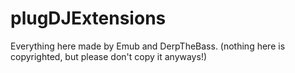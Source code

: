 plugDJExtensions
================

Everything here made by Emub and DerpTheBass.
(nothing here is copyrighted, but please don't copy it anyways!)
